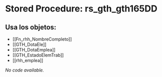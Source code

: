 # Stored Procedure: rs_gth_gth165DD

## Usa los objetos:
- [[Fn_rhh_NombreCompleto]]
- [[GTH_DotaEle]]
- [[GTH_DotaEmplea]]
- [[GTH_EstadoElemTrab]]
- [[rhh_emplea]]

*No code available.*
